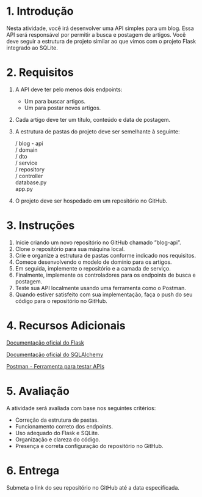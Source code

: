 # 1. Introdução

Nesta atividade, você irá desenvolver uma API simples para um blog. Essa API será responsável por permitir a busca e postagem de artigos. Você deve seguir a estrutura de projeto similar ao que vimos
com o projeto Flask integrado ao SQLite.

# 2. Requisitos

  1. A API deve ter pelo menos dois endpoints:
      - Um para buscar artigos.
      - Um para postar novos artigos.
  2. Cada artigo deve ter um título, conteúdo e data de postagem.
  3. A estrutura de pastas do projeto deve ser semelhante à seguinte:

      / blog - api  
      / domain  
      / dto  
      / service  
      / repository  
      / controller  
      database.py  
      app.py

  4. O projeto deve ser hospedado em um repositório no GitHub.

# 3. Instruções

  1. Inicie criando um novo repositório no GitHub chamado ”blog-api”.
  2. Clone o repositório para sua máquina local.
  3. Crie e organize a estrutura de pastas conforme indicado nos requisitos.
  4. Comece desenvolvendo o modelo de domínio para os artigos.
  5. Em seguida, implemente o repositório e a camada de serviço.
  6. Finalmente, implemente os controladores para os endpoints de busca e postagem.
  7. Teste sua API localmente usando uma ferramenta como o Postman.
  8. Quando estiver satisfeito com sua implementação, faça o push do seu código para o repositório no GitHub.

# 4. Recursos Adicionais

[Documentação oficial do Flask](https://flask-ptbr.readthedocs.io/en/latest/)

[Documentação oficial do SQLAlchemy](https://www.sqlalchemy.org/)

[Postman - Ferramenta para testar APIs](https://learning.postman.com/docs/publishing-your-api/documenting-your-api/)

# 5. Avaliação

A atividade será avaliada com base nos seguintes critérios:
  - Correção da estrutura de pastas.
  - Funcionamento correto dos endpoints.
  - Uso adequado do Flask e SQLite.
  - Organização e clareza do código.
  - Presença e correta configuração do repositório no GitHub.

# 6. Entrega

Submeta o link do seu repositório no GitHub até a data especificada.